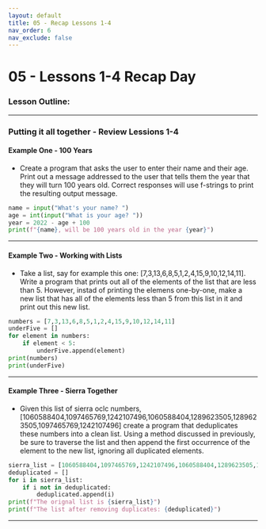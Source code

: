 ```yaml
---
layout: default
title: 05 - Recap Lessons 1-4
nav_order: 6
nav_exclude: false
---
```

# 05 - Lessons 1-4 Recap Day
### Lesson Outline:

---
### Putting it all together - Review Lessions 1-4
#### Example One - 100 Years
- Create a program that asks the user to enter their name and their age. Print out a message addressed to the user that tells them the year that they will turn 100 years old. Correct responses will use f-strings to print the resulting output message.
```python
name = input("What's your name? ")
age = int(input("What is your age? "))
year = 2022 - age + 100
print(f"{name}, will be 100 years old in the year {year}")
```

---
#### Example Two - Working with Lists
- Take a list, say for example this one: [7,3,13,6,8,5,1,2,4,15,9,10,12,14,11]. Write a program that prints out all of the elements of the list that are less than 5. However, instad of printing the elemens one-by-one, make a new list that has all of the elements less than 5 from this list in it and print out this new list.
```python
numbers = [7,3,13,6,8,5,1,2,4,15,9,10,12,14,11]
underFive = []
for element in numbers:
    if element < 5:
        underFive.append(element)
print(numbers)
print(underFive)
```

---
#### Example Three - Sierra Together
- Given this list of sierra oclc numbers, [1060588404,1097465769,1242107496,1060588404,1289623505,1289623505,1097465769,1242107496] create a program that deduplicates these numbers into a clean list. Using a method discussed in previously, be sure to traverse the list and then append the first occurrence of the element to the new list, ignoring all duplicated elements. 
```python
sierra_list = [1060588404,1097465769,1242107496,1060588404,1289623505,1289623505,1097465769,1242107496]
deduplicated = []
for i in sierra_list:
    if i not in deduplicated:
        deduplicated.append(i)
print(f"The orignal list is {sierra_list}")
print(f"The list after removing duplicates: {deduplicated}")
```

---